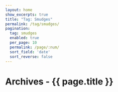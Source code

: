 ```yaml
---
layout: home
show_excerpts: true
title: "Tag: Smudges"
permalink: /tag/smudges/
pagination:
  tag: smudges
  enabled: true
  per_page: 10
  permalink: /page/:num/
  sort_field: 'date'
  sort_reverse: false
---
```


<h1>Archives - {{ page.title }}</h1>
